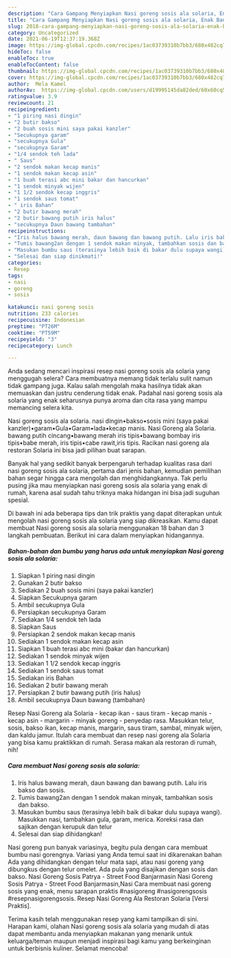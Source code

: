 ```yaml
---
description: "Cara Gampang Menyiapkan Nasi goreng sosis ala solaria, Enak Banget"
title: "Cara Gampang Menyiapkan Nasi goreng sosis ala solaria, Enak Banget"
slug: 2018-cara-gampang-menyiapkan-nasi-goreng-sosis-ala-solaria-enak-banget
category: Uncategorized
date: 2021-06-19T12:37:19.368Z
image: https://img-global.cpcdn.com/recipes/1ac03739310b7bb3/680x482cq70/nasi-goreng-sosis-ala-solaria-foto-resep-utama.jpg
hideToc: false
enableToc: true
enableTocContent: false
thumbnail: https://img-global.cpcdn.com/recipes/1ac03739310b7bb3/680x482cq70/nasi-goreng-sosis-ala-solaria-foto-resep-utama.jpg
cover: https://img-global.cpcdn.com/recipes/1ac03739310b7bb3/680x482cq70/nasi-goreng-sosis-ala-solaria-foto-resep-utama.jpg
author:  Mela Kamel
authorAv:  https://img-global.cpcdn.com/users/d19995145da82ded/60x60cq50/avatar.jpg
ratingvalue: 3.9
reviewcount: 21
recipeingredient:
- "1 piring nasi dingin"
- "2 butir bakso"
- "2 buah sosis mini saya pakai kanzler"
- "Secukupnya garam"
- "secukupnya Gula"
- "secukupnya Garam"
- "1/4 sendok teh lada"
- " Saus"
- "2 sendok makan kecap manis"
- "1 sendok makan kecap asin"
- "1 buah terasi abc mini bakar dan hancurkan"
- "1 sendok minyak wijen"
- "1 1/2 sendok kecap inggris"
- "1 sendok saus tomat"
- " iris Bahan"
- "2 butir bawang merah"
- "2 butir bawang putih iris halus"
- "secukupnya Daun bawang tambahan"
recipeinstructions:
- "Iris halus bawang merah, daun bawang dan bawang putih. Lalu iris bakso dan sosis."
- "Tumis bawang2an dengan 1 sendok makan minyak, tambahkan sosis dan bakso."
- "Masukan bumbu saus (terasinya lebih baik di bakar dulu supaya wangi). Masukkan nasi, tambahkan gula, garam, merica. Koreksi rasa dan sajikan dengan kerupuk dan telur"
- "Selesai dan siap dinikmati!"
categories:
- Resep
tags:
- nasi
- goreng
- sosis

katakunci: nasi goreng sosis 
nutrition: 233 calories
recipecuisine: Indonesian
preptime: "PT26M"
cooktime: "PT59M"
recipeyield: "3"
recipecategory: Lunch

---
```



Anda sedang mencari inspirasi resep nasi goreng sosis ala solaria yang menggugah selera? Cara membuatnya memang tidak terlalu sulit namun tidak gampang juga. Kalau salah mengolah maka hasilnya tidak akan memuaskan dan justru cenderung tidak enak. Padahal nasi goreng sosis ala solaria yang enak seharusnya punya aroma dan cita rasa yang mampu memancing selera kita.


Nasi goreng sosis ala solaria. nasi dingin•bakso•sosis mini (saya pakai kanzler)•garam•Gula•Garam•lada•kecap manis. Nasi Goreng ala Solaria. bawang putih cincang•bawang merah iris tipis•bawang bombay iris tipis•babe merah, iris tipis•cabe rawit,iris tipis. Racikan nasi goreng ala restoran Solaria ini bisa jadi pilihan buat sarapan.

Banyak hal yang sedikit banyak berpengaruh terhadap kualitas rasa dari nasi goreng sosis ala solaria, pertama dari jenis bahan, kemudian pemilihan bahan segar hingga cara mengolah dan menghidangkannya. Tak perlu pusing jika mau menyiapkan nasi goreng sosis ala solaria yang enak di rumah, karena asal sudah tahu triknya maka hidangan ini bisa jadi suguhan spesial.


Di bawah ini ada beberapa tips dan trik praktis yang dapat diterapkan untuk mengolah nasi goreng sosis ala solaria yang siap dikreasikan. Kamu dapat membuat Nasi goreng sosis ala solaria menggunakan 18 bahan dan 3 langkah pembuatan. Berikut ini cara dalam menyiapkan hidangannya.

<!--inarticleads1-->

##### Bahan-bahan dan bumbu yang harus ada untuk menyiapkan Nasi goreng sosis ala solaria:

1. Siapkan 1 piring nasi dingin
1. Gunakan 2 butir bakso
1. Sediakan 2 buah sosis mini (saya pakai kanzler)
1. Siapkan Secukupnya garam
1. Ambil secukupnya Gula
1. Persiapkan secukupnya Garam
1. Sediakan 1/4 sendok teh lada
1. Siapkan  Saus
1. Persiapkan 2 sendok makan kecap manis
1. Sediakan 1 sendok makan kecap asin
1. Siapkan 1 buah terasi abc mini (bakar dan hancurkan)
1. Sediakan 1 sendok minyak wijen
1. Sediakan 1 1/2 sendok kecap inggris
1. Sediakan 1 sendok saus tomat
1. Sediakan  iris Bahan
1. Sediakan 2 butir bawang merah
1. Persiapkan 2 butir bawang putih (iris halus)
1. Ambil secukupnya Daun bawang (tambahan)


Resep Nasi Goreng ala Solaria - kecap ikan - saus tiram - kecap manis - kecap asin - margarin - minyak goreng - penyedap rasa. Masukkan telur, sosis, bakso ikan, kecap manis, margarin, saus tiram, sambal, minyak wijen, dan kaldu jamur. Itulah cara membuat dan resep nasi goreng ala Solaria yang bisa kamu praktikkan di rumah. Serasa makan ala restoran di rumah, nih! 

<!--inarticleads2-->

##### Cara membuat Nasi goreng sosis ala solaria:

1. Iris halus bawang merah, daun bawang dan bawang putih. Lalu iris bakso dan sosis.
1. Tumis bawang2an dengan 1 sendok makan minyak, tambahkan sosis dan bakso.
1. Masukan bumbu saus (terasinya lebih baik di bakar dulu supaya wangi). Masukkan nasi, tambahkan gula, garam, merica. Koreksi rasa dan sajikan dengan kerupuk dan telur
1. Selesai dan siap dihidangkan!

Nasi goreng pun banyak variasinya, begitu pula dengan cara membuat bumbu nasi gorengnya. Variasi yang Anda temui saat ini dikarenakan bahan Ada yang dihidangkan dengan telur mata sapi, atau nasi goreng yang dibungkus dengan telur omelet. Ada pula yang disajikan dengan sosis dan bakso. Nasi Goreng Sosis Patrya - Street Food Banjarmasin Nasi Goreng Sosis Patrya - Street Food Banjarmasin,Nasi Cara membuat nasi goreng sosis yang enak, menu sarapan praktis #nasigoreng #nasigorengsosis #resepnasigorengsosis. Resep Nasi Goreng Ala Restoran Solaria [Versi Praktis]. 

Terima kasih telah menggunakan resep yang kami tampilkan di sini. Harapan kami, olahan Nasi goreng sosis ala solaria yang mudah di atas dapat membantu anda menyiapkan makanan yang menarik untuk keluarga/teman maupun menjadi inspirasi bagi kamu yang berkeinginan untuk berbisnis kuliner. Selamat mencoba!

